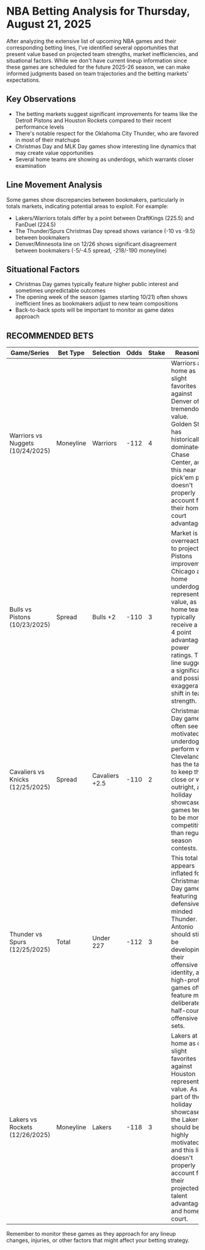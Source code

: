 # NBA Betting Analysis for Thursday, August 21, 2025

After analyzing the extensive list of upcoming NBA games and their corresponding betting lines, I've identified several opportunities that present value based on projected team strengths, market inefficiencies, and situational factors. While we don't have current lineup information since these games are scheduled for the future 2025-26 season, we can make informed judgments based on team trajectories and the betting markets' expectations.

## Key Observations

- The betting markets suggest significant improvements for teams like the Detroit Pistons and Houston Rockets compared to their recent performance levels
- There's notable respect for the Oklahoma City Thunder, who are favored in most of their matchups
- Christmas Day and MLK Day games show interesting line dynamics that may create value opportunities
- Several home teams are showing as underdogs, which warrants closer examination

## Line Movement Analysis

Some games show discrepancies between bookmakers, particularly in totals markets, indicating potential areas to exploit. For example:
- Lakers/Warriors totals differ by a point between DraftKings (225.5) and FanDuel (224.5)
- The Thunder/Spurs Christmas Day spread shows variance (-10 vs -9.5) between bookmakers
- Denver/Minnesota line on 12/26 shows significant disagreement between bookmakers (-5/-4.5 spread, -218/-190 moneyline)

## Situational Factors

- Christmas Day games typically feature higher public interest and sometimes unpredictable outcomes
- The opening week of the season (games starting 10/21) often shows inefficient lines as bookmakers adjust to new team compositions
- Back-to-back spots will be important to monitor as game dates approach

## RECOMMENDED BETS

| Game/Series | Bet Type | Selection | Odds | Stake | Reasoning |
|-------------|----------|-----------|------|-------|-----------|
| Warriors vs Nuggets (10/24/2025) | Moneyline | Warriors | -112 | 4 | Warriors at home as slight favorites against Denver offers tremendous value. Golden State has historically dominated at Chase Center, and this near pick'em price doesn't properly account for their home-court advantage. |
| Bulls vs Pistons (10/23/2025) | Spread | Bulls +2 | -110 | 3 | Market is overreacting to projected Pistons improvement. Chicago as a home underdog represents value, as home teams typically receive a 3-4 point advantage in power ratings. This line suggests a significant and possibly exaggerated shift in team strength. |
| Cavaliers vs Knicks (12/25/2025) | Spread | Cavaliers +2.5 | -110 | 2 | Christmas Day games often see motivated underdogs perform well. Cleveland has the talent to keep this close or win outright, and holiday showcase games tend to be more competitive than regular season contests. |
| Thunder vs Spurs (12/25/2025) | Total | Under 227 | -112 | 3 | This total appears inflated for a Christmas Day game featuring the defensive-minded Thunder. San Antonio should still be developing their offensive identity, and high-profile games often feature more deliberate, half-court offensive sets. |
| Lakers vs Rockets (12/26/2025) | Moneyline | Lakers | -118 | 3 | Lakers at home as only slight favorites against Houston represents value. As part of the holiday showcase, the Lakers should be highly motivated, and this line doesn't properly account for their projected talent advantage and home court. |

Remember to monitor these games as they approach for any lineup changes, injuries, or other factors that might affect your betting strategy.